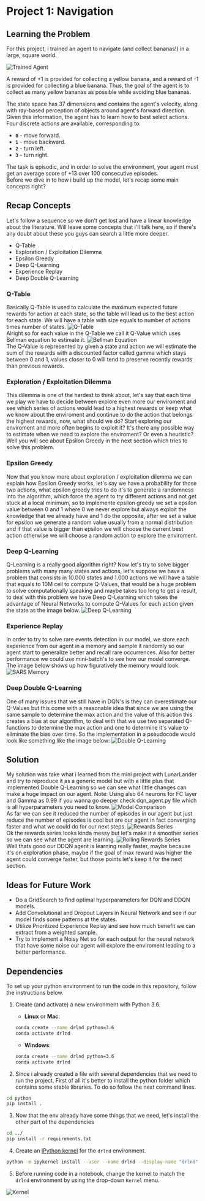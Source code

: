 [//]: # (Image References)

[image1]: https://user-images.githubusercontent.com/10624937/42135619-d90f2f28-7d12-11e8-8823-82b970a54d7e.gif "Trained Agent"
[image2]: https://user-images.githubusercontent.com/10624937/42386929-76f671f0-8106-11e8-9376-f17da2ae852e.png "Kernel"
[image3]: https://miro.medium.com/max/644/1*ll9SkIj-JzW1WGvAEp-9wg.png "Q-Table"
[image4]: https://miro.medium.com/max/538/1*raYvY38yWm4E4J3iYqv6dA.png "Bellman Equation"
[image5]: imgs/episodes.png "Model Comparison"
[image6]: imgs/rewards_series.png "Rewards Series"
[image7]: imgs/rolling_rewards_series.png "Rolling Rewards Series"
[image8]: https://paperswithcode.com/media/methods/b6cdb8f5-ea3a-4cca-9331-f951c984d63a_MBK7MUl.png "SARS Memory"
[image9]: https://cdn.analyticsvidhya.com/wp-content/uploads/2019/04/Screenshot-2019-04-16-at-5.46.01-PM.png "Deep Q-Learning"
[image10]: https://images3.programmersought.com/637/5d/5d4d7814d1fcdc7c8c5ffeee151721fd.png "Double Q-Learning"

# Project 1: Navigation

## Learning the Problem

For this project, i trained an agent to navigate (and collect bananas!) in a large, square world.  

![Trained Agent][image1]

A reward of +1 is provided for collecting a yellow banana, and a reward of -1 is provided for collecting a blue banana. Thus, the goal of the agent is to collect as many yellow bananas as possible while avoiding blue bananas.  

The state space has 37 dimensions and contains the agent's velocity, along with ray-based perception of objects around agent's forward direction. Given this information, the agent has to learn how to best select actions. Four discrete actions are available, corresponding to:
- **`0`** - move forward.
- **`1`** - move backward.
- **`2`** - turn left.
- **`3`** - turn right.

The task is episodic, and in order to solve the environment, your agent must get an average score of +13 over 100 consecutive episodes.<br>
Before we dive in to how i build up the model, let's recap some main concepts right?

## Recap Concepts
Let's follow a sequence so we don't get lost and have a linear knowledge about the literature. Will leave some concepts that i'll talk here, so if there's any doubt about these you guys can search a little more deeper.
- Q-Table
- Exploration / Exploitation Dilemma
- Epsilon Greedy
- Deep Q-Learning
- Experience Replay
- Deep Double Q-Learning

### Q-Table
Basically Q-Table is used to calculate the maximum expected future rewards for action at each state, so the table will lead us to the best action for each state. We will have a table with size equals to number of actions times number of states.
![Q-Table][image3]<br>
Alright so for each value in the Q-Table we call it Q-Value which uses Bellman equation to estimate it.
![Bellman Equation][image4]<br>
The Q-Value is represented by given a state and action we will estimate the sum of the rewards with a discounted factor called gamma which stays between 0 and 1, values closer to 0 will tend to preserve recently rewards than previous rewards.
### Exploration / Exploitation Dilemma
This dilemma is one of the hardest to think about, let's say that each time we play we have to decide between explore even more our enviroment and see which series of actions would lead to a highest rewards or keep what we know about the enviroment and continue to do the action that belongs the highest rewards, now, what should we do? Start exploring our enviroment and more often begins to exploit it? It's there any possible way to estimate when we need to explore the enviroment? Or even a heuristic? Well you will see about Epsilon Greedy in the next section which tries to solve this problem.
### Epsilon Greedy
Now that you know more about exploration / exploitation dilemma we can explain how Epsilon Greedy works, let's say we have a probability for those two actions, what epsilon greedy tries to do it's to generate a randomness into the algorithm, which force the agent to try different actions and not get stuck at a local minimum, so to implemente epsilon greedy we set a epsilon value between 0 and 1 where 0 we never explore but always exploit the knowledge that we already have and 1 do the opposite, after we set a value for epsilon we generate a random value usually from a normal distribution and if that value is bigger than epsilon we will choose the current best action otherwise we will choose a random action to explore the enviroment.
### Deep Q-Learning
Q-Learning is a really good algorithm right? Now let's try to solve bigger problems with many many states and actions, let's suppose we have a problem that consists in 10.000 states and 1.000 actions we will have a table that equals to 10M cell to compute Q-Values, that would be a huge problem to solve computationally speaking and maybe takes too long to get a result, to deal with this problem we have Deep Q-Learning which takes the advantage of Neural Networks to compute Q-Values for each action given the state as the image below.
![Deep Q-Learning][image9]

### Experience Replay
In order to try to solve rare events detection in our model, we store each experience from our agent in a memory and sample it randomly so our agent start to generalize better and recall rare occurrences. Also for better performance we could use mini-batch's to see how our model converge. The image below shows up how figuratively the memory would look.
![SARS Memory][image8]
### Deep Double Q-Learning
One of many issues that we still have in DQN's is they can overestimate our Q-Values but this come with a reasonable idea that since we are using the same sample to determine the max action and the value of this action this creates a bias at our algorithm, to deal with that we use two separated Q-functions to determine the max action and one to determine it's value to eliminate the bias over time. So the implementation in a pseudocode would look like something like the image below:
![Double Q-Learning][image10]
## Solution
My solution was take what i learned from the mini project with LunarLander and try to reproduce it as a generic model but with a little plus that implemented Double Q-Learning so we can see what little changes can make a huge impact on our agent.
Note: Using also 64 neurons for FC layer and Gamma as 0.99 if you wanna go deeper check dqn_agent.py file which is all hyperparameters you need to know.
![Model Comparison][image5]<br>
As far we can see it reduced the number of episodes in our agent but just reduce the number of episodes is cool but are our agent in fact converging faster and what we could do for our next steps.
![Rewards Series][image6]<br>
Ok the rewards series looks kinda messy but let's make it a smoother series so we can see what the agent are learning.
![Rolling Rewards Series][image7]<br>
Well thats good our DDQN agent is learning really faster, maybe because it's on exploration phase, maybe if the goal of max reward was higher the agent could converge faster, but those points let's keep it for the next section.
## Ideas for Future Work
- Do a GridSearch to find optimal hyperparameters for DQN and DDQN models.
- Add Convolutional and Dropout Layers in Neural Network and see if our model finds some patterns at the states.
- Utilize Prioritized Experience Replay and see how much benefit we can extract from a weighted sample.
- Try to implement a Noisy Net so for each output for the neural network that have some noise our agent will explore the enviroment leading to a better performance.


## Dependencies

To set up your python environment to run the code in this repository, follow the instructions below.

1. Create (and activate) a new environment with Python 3.6.

	- __Linux__ or __Mac__: 
	```bash
	conda create --name drlnd python=3.6
	conda activate drlnd
	```
	- __Windows__: 
	```bash
	conda create --name drlnd python=3.6 
	conda activate drlnd
	```
	
2. Since i already created a file with several dependencies that we need to run the project. First of all it's better to install the python folder which contains some stable libraries. To do so follow the next command lines.
```bash
cd python
pip install .
```

3. Now that the env already have some things that we need, let's install the other part of the dependencies
```bash
cd ../
pip install -r requirements.txt
```

4. Create an [IPython kernel](http://ipython.readthedocs.io/en/stable/install/kernel_install.html) for the `drlnd` environment.  
```bash
python -m ipykernel install --user --name drlnd --display-name "drlnd"
```

5. Before running code in a notebook, change the kernel to match the `drlnd` environment by using the drop-down `Kernel` menu. 

![Kernel][image2]